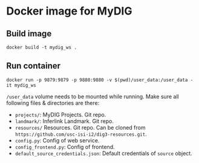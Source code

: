 # Docker image for MyDIG

## Build image

    docker build -t mydig_ws .

## Run container

    docker run -p 9879:9879 -p 9880:9880 -v $(pwd)/user_data:/user_data -it mydig_ws
    
`/user_data` volume needs to be mounted while running. Make sure all following files & directories are there:

- `projects/`: MyDIG Projects. Git repo.
- `landmark/`: Inferlink Landmark. Git repo.
- `resources/` Resources. Git repo. Can be cloned from `https://github.com/usc-isi-i2/dig3-resources.git`.
- `config.py`: Config of web service.
- `config_frontend.py`: Config of frontend.
- `default_source_credentials.json`: Default credentials of `source` object.